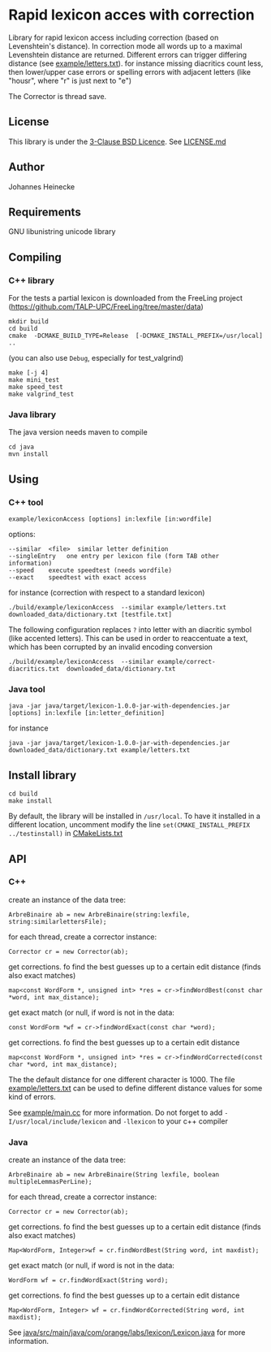 # Rapid lexicon acces with correction 

Library for rapid lexicon access including correction (based on Levenshtein's distance).
In correction mode all words up to a maximal Levenshtein distance are returned. 
Different errors can trigger differing distance (see [example/letters.txt](example/letters.txt)). for instance
missing diacritics count less, then lower/upper case errors or spelling errors with adjacent letters
(like "housr", where "r" is just next to "e")

The Corrector is thread save.

## License

This library is under the [3-Clause BSD Licence](https://opensource.org/licenses/BSD-3-Clause). See [LICENSE.md](LICENSE.md)


## Author

Johannes Heinecke


## Requirements

GNU libunistring unicode library


## Compiling

### C++ library

For the tests a partial lexicon is downloaded from the FreeLing project
(https://github.com/TALP-UPC/FreeLing/tree/master/data)

    mkdir build
    cd build
    cmake  -DCMAKE_BUILD_TYPE=Release  [-DCMAKE_INSTALL_PREFIX=/usr/local]  ..	

(you can also use `Debug`, especially for test_valgrind)

    make [-j 4]
    make mini_test
    make speed_test
    make valgrind_test

### Java library

The java version needs maven to compile

    cd java
    mvn install

## Using

### C++ tool

    example/lexiconAccess [options] in:lexfile [in:wordfile]

options:

    --similar  <file>  similar letter definition
    --singleEntry   one entry per lexicon file (form TAB other information)
    --speed    execute speedtest (needs wordfile)
    --exact    speedtest with exact access

for instance (correction with respect to a standard lexicon)

    ./build/example/lexiconAccess  --similar example/letters.txt  downloaded_data/dictionary.txt [testfile.txt]

The following configuration replaces `?` into letter with an diacritic symbol (like accented letters). This can be used in order to reaccentuate a text, which has been corrupted by an invalid encoding conversion

    ./build/example/lexiconAccess  --similar example/correct-diacritics.txt  downloaded_data/dictionary.txt


### Java tool

    java -jar java/target/lexicon-1.0.0-jar-with-dependencies.jar [options] in:lexfile [in:letter_definition]

for instance

    java -jar java/target/lexicon-1.0.0-jar-with-dependencies.jar downloaded_data/dictionary.txt example/letters.txt 

## Install library

    cd build
    make install

By default, the library will be installed in `/usr/local`. To have it installed in a different location, uncomment modify the line `set(CMAKE_INSTALL_PREFIX ../testinstall)` in [CMakeLists.txt](CMakeLists.txt)


## API

### C++
create an instance of the data tree:

    ArbreBinaire ab = new ArbreBinaire(string:lexfile, string:similarlettersFile);

for each thread, create a corrector instance:

    Corrector cr = new Corrector(ab);

get corrections. fo find the best guesses up to a certain edit distance (finds also exact matches)

    map<const WordForm *, unsigned int> *res = cr->findWordBest(const char *word, int max_distance);

get exact match (or null, if word is not in the data:

    const WordForm *wf = cr->findWordExact(const char *word);

get corrections. fo find the best guesses up to a certain edit distance

    map<const WordForm *, unsigned int> *res = cr->findWordCorrected(const char *word, int max_distance);


The the default distance for one different character is 1000. The file [example/letters.txt](example/letters.txt) can be used to define different distance values for some kind of errors.


See [example/main.cc](example/main.cc) for more information. Do not forget to add `-I/usr/local/include/lexicon` and `-llexicon` to your c++ compiler

### Java

create an instance of the data tree:

    ArbreBinaire ab = new ArbreBinaire(String lexfile, boolean multipleLemmasPerLine);

for each thread, create a corrector instance:

    Corrector cr = new Corrector(ab);

get corrections. fo find the best guesses up to a certain edit distance (finds also exact matches)

    Map<WordForm, Integer>wf = cr.findWordBest(String word, int maxdist);


get exact match (or null, if word is not in the data:

    WordForm wf = cr.findWordExact(String word);

get corrections. fo find the best guesses up to a certain edit distance

    Map<WordForm, Integer> wf = cr.findWordCorrected(String word, int maxdist);



See [java/src/main/java/com/orange/labs/lexicon/Lexicon.java](java/src/main/java/com/orange/labs/lexicon/Lexicon.java) for more
information.

